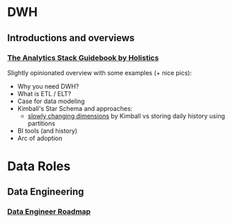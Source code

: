 # DWH
## Introductions and overviews
### [The Analytics Stack Guidebook by Holistics](https://cdn.holistics.io/guidebook/the-analytics-stack-guidebook.pdf)
Slightly opinionated overview with some examples (+ nice pics):
- Why you need DWH?
- What is ETL / ELT?
- Case for data modeling
- Kimball's Star Schema and approaches:
	- [slowly changing dimensions](https://en.wikipedia.org/wiki/Slowly_changing_dimension) by Kimball vs storing daily history using partitions
- BI tools (and history)
- Arc of adoption


# Data Roles
## Data Engineering
### [Data Engineer Roadmap](https://github.com/datastacktv/data-engineer-roadmap)

